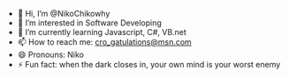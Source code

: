 - 👋 Hi, I’m @NikoChikowhy
- 👀 I’m interested in Software Developing
- 🌱 I’m currently learning Javascript, C#, VB.net
- 📫 How to reach me: cro_gatulations@msn.com 
- 😄 Pronouns: Niko
- ⚡ Fun fact: when the dark closes in, your own mind is your worst enemy

<!---
NikoChikowhy/NikoChikowhy is a ✨ special ✨ repository because its `README.md` (this file) appears on your GitHub profile.
You can click the Preview link to take a look at your changes.
--->
